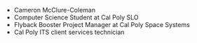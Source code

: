 - Cameron McClure-Coleman
- Computer Science Student at Cal Poly SLO
- Flyback Booster Project Manager at Cal Poly Space Systems
- Cal Poly ITS client services technician

<!---
camjmc03/camjmc03 is a ✨ special ✨ repository because its `README.md` (this file) appears on your GitHub profile.
You can click the Preview link to take a look at your changes.
--->
